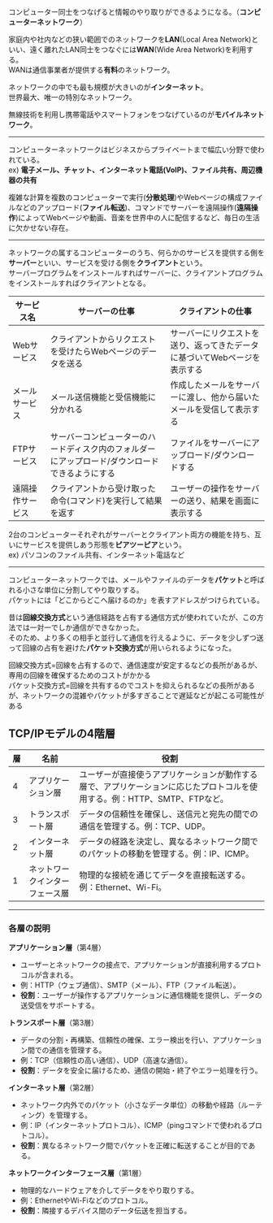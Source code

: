 コンピューター同士をつなげると情報のやり取りができるようになる。（**コンピューターネットワーク**）

家庭内や社内などの狭い範囲でのネットワークを**LAN**(Local Area Network)といい、遠く離れたLAN同士をつなぐには**WAN**(Wide Area Network)を利用する。  
WANは通信事業者が提供する**有料**のネットワーク。

ネットワークの中でも最も規模が大きいのが**インターネット**。  
世界最大、唯一の特別なネットワーク。  

無線技術を利用し携帯電話やスマートフォンをつなげているのが**モバイルネットワーク**。  

---

コンピューターネットワークはビジネスからプライベートまで幅広い分野で使われている。  
ex) **電子メール、チャット、インターネット電話(VoIP)、ファイル共有、周辺機器の共有**

複雑な計算を複数のコンピューターで実行(**分散処理**)やWebページの構成ファイルなどのアップロード(**ファイル転送**)、コマンドでサーバーを遠隔操作(**遠隔操作**)によってWebページや動画、音楽を世界中の人に配信するなど、毎日の生活に欠かせない存在。

---

ネットワークの属するコンピューターのうち、何らかのサービスを提供する側を**サーバー**といい、サービスを受ける側を**クライアント**という。  
サーバープログラムをインストールすればサーバーに、クライアントプログラムをインストールすればクライアントとなる。

| サービス名 | サーバーの仕事 | クライアントの仕事 |
|-----|-----|-----|
| Webサービス | クライアントからリクエストを受けたらWebページのデータを送る | サーバーにリクエストを送り、返ってきたデータに基づいてWebページを表示する |
| メールサービス | メール送信機能と受信機能に分かれる | 作成したメールをサーバーに渡し、他から届いたメールを受信して表示する |
| FTPサービス | サーバーコンピューターのハードディスク内のフォルダーにアップロード/ダウンロードできるようにする | ファイルをサーバーにアップロード/ダウンロードする |
| 遠隔操作サービス | クライアントから受け取った命令(コマンド)を実行して結果を返す | ユーザーの操作をサーバーの送り、結果を画面に表示する|  

2台のコンピューターそれぞれがサーバーとクライアント両方の機能を持ち、互いにサービスを提供しあう形態を**ピアツーピア**という。  
ex) パソコンのファイル共有、インターネット電話など

---

コンピューターネットワークでは、メールやファイルのデータを**パケット**と呼ばれる小さな単位に分割してやり取りする。  
パケットには「どこからどこへ届けるのか」を表すアドレスがつけられている。  

昔は**回線交換方式**という通信経路を占有する通信方式が使われていたが、この方法では一対一でしか通信ができなかった。  
そのため、より多くの相手と並行して通信を行えるように、データを少しずつ送って回線の占有を避けた**パケット交換方式**が用いられるようになった。

回線交換方式=回線を占有するので、通信速度が安定するなどの長所があるが、専用の回線を確保するためのコストがかかる  
パケット交換方式=回線を共有するのでコストを抑えられるなどの長所があるが、ネットワークの混雑やパケットが多すぎることで遅延などが起こる可能性がある

## TCP/IPモデルの4階層

| 層 | 名前                   | 役割                                                                                      |
|----|------------------------|-------------------------------------------------------------------------------------------|
| 4  | アプリケーション層     | ユーザーが直接使うアプリケーションが動作する層で、アプリケーションに応じたプロトコルを使用する。例：HTTP、SMTP、FTPなど。 |
| 3  | トランスポート層       | データの信頼性を確保し、送信元と宛先の間での通信を管理する。例：TCP、UDP。             |
| 2  | インターネット層       | データの経路を決定し、異なるネットワーク間でのパケットの移動を管理する。例：IP、ICMP。   |
| 1  | ネットワークインターフェース層 | 物理的な接続を通じてデータを直接転送する。例：Ethernet、Wi-Fi。                  |

---

### 各層の説明

 **アプリケーション層**（第4層）  
   - ユーザーとネットワークの接点で、アプリケーションが直接利用するプロトコルが含まれる。
   - 例：HTTP（ウェブ通信）、SMTP（メール）、FTP（ファイル転送）。
   - **役割**：ユーザーが操作するアプリケーションに通信機能を提供し、データの送受信をサポートする。

 **トランスポート層**（第3層）  
   - データの分割・再構築、信頼性の確保、エラー検出を行い、アプリケーション間での通信を管理する。
   - 例：TCP（信頼性の高い通信）、UDP（高速な通信）。
   - **役割**：データを安全に届けるため、通信の開始・終了やエラー処理を行う。

 **インターネット層**（第2層）  
   - ネットワーク内外でのパケット（小さなデータ単位）の移動や経路（ルーティング）を管理する。
   - 例：IP（インターネットプロトコル）、ICMP（pingコマンドで使われるプロトコル）。
   - **役割**：異なるネットワーク間でパケットを正確に転送することが目的である。

 **ネットワークインターフェース層**（第1層）  
   - 物理的なハードウェアを介してデータをやり取りする。
   - 例：EthernetやWi-Fiなどのプロトコル。
   - **役割**：隣接するデバイス間のデータ伝送を担当する。
